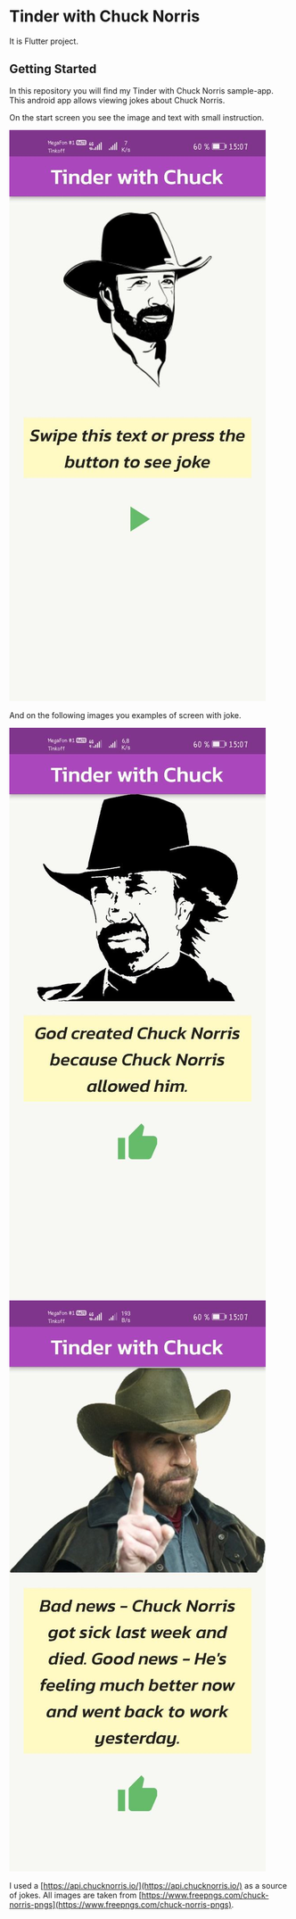 # Tinder with Chuck Norris

It is Flutter project.

## Getting Started

In this repository you will find my Tinder with Chuck Norris sample-app. This android app allows
viewing jokes about Chuck Norris.

On the start screen you see the image and text with small instruction.

![Alt text](https://github.com/vladdan16/ChuckNorrisJokesApp/blob/master/screens/startscreen.jpg "a title")

And on the following images you examples of screen with joke.

![Alt text](https://github.com/vladdan16/ChuckNorrisJokesApp/blob/master/screens/screen1.jpg "a title")
![Alt text](https://github.com/vladdan16/ChuckNorrisJokesApp/blob/master/screens/screen2.jpg "a title")

I used a [https://api.chucknorris.io/](https://api.chucknorris.io/) as a source of jokes. 
All images are taken
from [https://www.freepngs.com/chuck-norris-pngs](https://www.freepngs.com/chuck-norris-pngs).